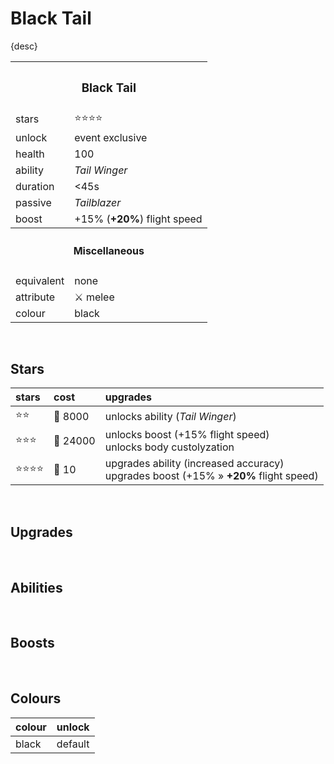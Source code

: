 # Black Tail

{desc}


<table>
  <tr>
    <th colspan="2"> <h3> Black Tail </h3> </th>
  </tr>
  <tr>
    <td> stars </td>
    <td> ⭐⭐⭐⭐ </td>
  </tr>
  <tr>
    <td> unlock </td>
    <td> event exclusive </td>
  </tr>
  <tr>
    <td> health </td>
    <td> 100 </td>
  </tr>
  <tr>
    <td> ability </td>
    <td> <em> Tail Winger </em> </td>
  </tr>
  <tr>
    <td> duration </td>
    <td> &lt;45s </td>
  </tr>
  <tr>
    <td> passive </td>
    <td> <em> Tailblazer </em> </td>
  </tr>
  <tr>
    <td> boost </td>
    <td> +15% (<b>+20%</b>) flight speed </td>
  </tr>
  <tr>
    <th colspan="2"> <h4> Miscellaneous </h4> </th>
  </tr>
  <tr>
    <td> equivalent </td>
    <td> none </td>
  </tr>
  <tr>
    <td> attribute </td>
    <td> ⚔️ melee </td>
  </tr>
  <tr>
    <td> colour </td>
    <td> black </td>
  </tr>
</table>


<br>


## Stars

| stars | cost | upgrades |
| :---- | :--- | :------- |
| ⭐⭐ | 🔸 8000 | unlocks ability (*Tail Winger*) |
| ⭐⭐⭐ | 🔸 24000 | unlocks boost (+15% flight speed) <br> unlocks body custolyzation |
| ⭐⭐⭐⭐ | 🔹 10 | upgrades ability (increased accuracy) <br> upgrades boost (+15% » **+20%** flight speed) |


<br>


## Upgrades


<br>


## Abilities


<br>


## Boosts


<br>


## Colours

| colour | unlock |
| :----- | :----- |
| black | default |
